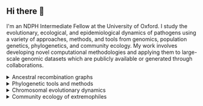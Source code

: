 ## Hi there 👋

I'm an NDPH Intermediate Fellow at the University of Oxford. I study the evolutionary, ecological, and epidemiological dynamics of pathogens using a variety of approaches, methods, and tools from genomics, population genetics, phylogenetics, and community ecology. My work involves developing novel computational methodologies and applying them to large-scale genomic datasets which are publicly available or generated through collaborations.

<details>
<summary>Ancestral recombination graphs</summary>
<br>
<b>Zhan SH</b>, et al. 2023. Towards Pandemic-Scale Ancestral Recombination Graphs of SARS-CoV-2. bioRxiv. https://www.biorxiv.org/content/10.1101/2023.06.08.544212v1.abstract
</details>

<details>
<summary>Phylogenetic tools and methods</summary>
<br>
TODO
</details>

<details>
<summary>Chromosomal evolutionary dynamics</summary>
<br>
  <ul>
    <li>Li Z, Kinosian SP, <b>Zhan SH</b>, Barker MS. Ancient polyploidy and low rate of chromosome loss explain the high chromosome numbers of homosporous ferns. https://www.biorxiv.org/content/10.1101/2024.09.23.614530v1.abstract</li>
    <li><b>Zhan SH</b>, Otto SP, Barker MS. Broad variation in rates of polyploidy and dysploidy across flowering plants is correlated with lineage diversification. https://www.biorxiv.org/content/10.1101/2021.03.30.436382v1.abstract</li>
    <li><b>Zhan SH</b>, Drori M, Goldberg EE, Otto SP, Mayrose I. 2016. Phylogenetic evidence for cladogenetic polyploidization in land plants. <b>Am. J. Bot.</b> https://bsapubs.onlinelibrary.wiley.com/doi/full/10.3732/ajb.1600108</li>
    <li><b>Zhan SH</b>, Glick L, Tsigenopoulos CS, Otto SP, Mayrose I. 2014. Comparative analysis reveals that polyploidy does not decelerate diversification in fish. <b>J. Evol. Biol.</b> https://academic.oup.com/jeb/article-abstract/27/2/391/7318530?login=false</li>
    <li>Mayrose I, <b>Zhan SH</b>, Rothfels CJ, Magnuson-Ford K, Barker MS, Rieseberg LH, Otto SP. 2011. Recently formed polyploid plants diversify at lower rates. <b>Science</b> https://www.science.org/doi/abs/10.1126/science.1207205</li>
  </ul>
</details>

<details>
<summary>Community ecology of extremophiles</summary>
<br>
  <ul>
    <li><b>Zhan SH</b>, et al. 2022. Geographic distance, sedimentation, and substrate shape cryptic crustose coralline algal assemblages in the world’s largest subtropical intertidal algal reef. <b>Mol. Ecol.</b> <i>On the Cover.</i> https://onlinelibrary.wiley.com/doi/abs/10.1111/mec.16455</li>
    </li><b>Zhan SH</b>, Shih CC, Liu SL. 2020. Reappraising plastid markers of the red algae for phylogenetic community ecology in the genomic era. <b>Ecol. Evol.</b> https://onlinelibrary.wiley.com/doi/full/10.1002/ece3.5984</li>
    <li>Hsieh CJ*, <b>Zhan SH*</b>, Liao CP*, et al. 2018. The effects of contemporary selection and dispersal limitation on the community assembly of acidophilic microalgae. <b>J. Phycol.</b> https://onlinelibrary.wiley.com/doi/abs/10.1111/jpy.12771</li>
    <li>Hsieh CJ, <b>Zhan SH</b>, Lin Y, Tang SL, Liu SL. 2015. Analysis of rbcL sequences reveals the global biodiversity, community structure, and biogeographical pattern of thermoacidophilic red algae (Cyanidiales). <b>J. Phycol.</b> https://onlinelibrary.wiley.com/doi/abs/10.1111/jpy.12310</li>
  </ul>
</details>

<!--
**szhan/szhan** is a ✨ _special_ ✨ repository because its `README.md` (this file) appears on your GitHub profile.

Here are some ideas to get you started:

- 🔭 I’m currently working on ...
- 🌱 I’m currently learning ...
- 👯 I’m looking to collaborate on ...
- 🤔 I’m looking for help with ...
- 💬 Ask me about ...
- 📫 How to reach me: ...
- 😄 Pronouns: ...
- ⚡ Fun fact: ...
-->
